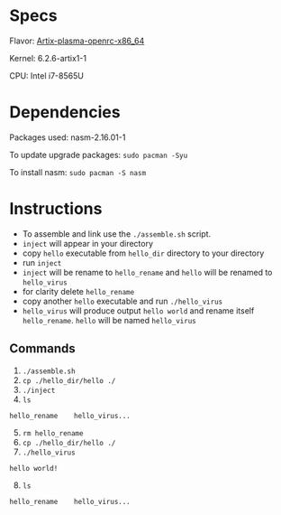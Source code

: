 # Specs
Flavor: [Artix-plasma-openrc-x86_64](https://artixlinux.org/download.php)

Kernel: 6.2.6-artix1-1

CPU: Intel i7-8565U

# Dependencies 
Packages used: nasm-2.16.01-1

To update upgrade packages: `sudo pacman -Syu`

To install nasm: `sudo pacman -S nasm`

# Instructions 

- To assemble and link use the `./assemble.sh` script.
- `inject` will appear in your directory
- copy `hello` executable from `hello_dir` directory to your directory
- run `inject`
- `inject` will be rename to `hello_rename` and `hello` will be renamed to `hello_virus`
- for clarity delete `hello_rename`
- copy another `hello` executable and run `./hello_virus`
- `hello_virus` will produce output `hello world` and rename itself `hello_rename`. `hello` will be named `hello_virus`

## Commands
1. `./assemble.sh`
2. `cp ./hello_dir/hello ./`
3. `./inject`
4. `ls`
```
hello_rename	hello_virus...
```
5. `rm hello_rename`
6. `cp ./hello_dir/hello ./`
7. `./hello_virus`
```
hello world!
```
8. `ls`
```
hello_rename	hello_virus...
```
